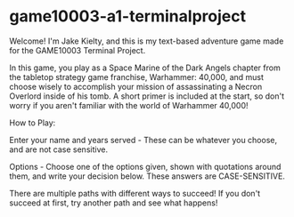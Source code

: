 # game10003-a1-terminalproject

Welcome! I'm Jake Kielty, and this is my text-based adventure game made for the GAME10003 Terminal Project.

In this game, you play as a Space Marine of the Dark Angels chapter from the tabletop strategy game franchise, Warhammer: 40,000, and must choose wisely to accomplish your mission of assassinating a Necron Overlord inside of his tomb.
A short primer is included at the start, so don't worry if you aren't familiar with the world of Warhammer 40,000! 

How to Play:

Enter your name and years served - These can be whatever you choose, and are not case sensitive.

Options - Choose one of the options given, shown with quotations around them, and write your decision below. These answers are CASE-SENSITIVE. 

There are multiple paths with different ways to succeed! If you don't succeed at first, try another path and see what happens!
